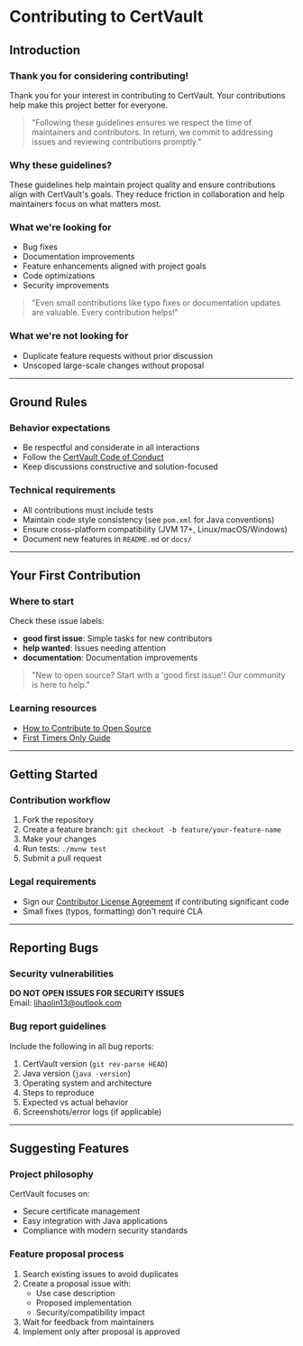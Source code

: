 # Contributing to CertVault

## Introduction

### Thank you for considering contributing!
Thank you for your interest in contributing to CertVault. Your contributions help make this project better for everyone.

> "Following these guidelines ensures we respect the time of maintainers and contributors. In return, we commit to addressing issues and reviewing contributions promptly."

### Why these guidelines?
These guidelines help maintain project quality and ensure contributions align with CertVault's goals. They reduce friction in collaboration and help maintainers focus on what matters most.

### What we're looking for
- Bug fixes
- Documentation improvements
- Feature enhancements aligned with project goals
- Code optimizations
- Security improvements

> "Even small contributions like typo fixes or documentation updates are valuable. Every contribution helps!"

### What we're not looking for
[//]: # (- Support requests &#40;use our [GitHub Discussions]&#40;https://github.com/gregperlinli/certvault/discussions&#41; instead&#41;)
- Duplicate feature requests without prior discussion
- Unscoped large-scale changes without proposal

---

## Ground Rules

### Behavior expectations
- Be respectful and considerate in all interactions
- Follow the [CertVault Code of Conduct](CODE_OF_CONDUCT.md)
- Keep discussions constructive and solution-focused

### Technical requirements
- All contributions must include tests
- Maintain code style consistency (see `pom.xml` for Java conventions)
- Ensure cross-platform compatibility (JVM 17+, Linux/macOS/Windows)
- Document new features in `README.md` or `docs/`

---

## Your First Contribution

### Where to start
Check these issue labels:
- **good first issue**: Simple tasks for new contributors
- **help wanted**: Issues needing attention
- **documentation**: Documentation improvements

> "New to open source? Start with a 'good first issue'! Our community is here to help."

### Learning resources
- [How to Contribute to Open Source](https://opensource.guide/how-to-contribute/)
- [First Timers Only Guide](https://www.firsttimersonly.com/)

---

## Getting Started

### Contribution workflow
1. Fork the repository
2. Create a feature branch: `git checkout -b feature/your-feature-name`
3. Make your changes
4. Run tests: `./mvnw test`
5. Submit a pull request

### Legal requirements
- Sign our [Contributor License Agreement](CLA.md) if contributing significant code
- Small fixes (typos, formatting) don't require CLA

---

## Reporting Bugs

### Security vulnerabilities
**DO NOT OPEN ISSUES FOR SECURITY ISSUES**  
Email: lihaolin13@outlook.com

### Bug report guidelines
Include the following in all bug reports:
1. CertVault version (`git rev-parse HEAD`)
2. Java version (`java -version`)
3. Operating system and architecture
4. Steps to reproduce
5. Expected vs actual behavior
6. Screenshots/error logs (if applicable)

---

## Suggesting Features

### Project philosophy
CertVault focuses on:
- Secure certificate management
- Easy integration with Java applications
- Compliance with modern security standards

### Feature proposal process
1. Search existing issues to avoid duplicates
2. Create a proposal issue with:
   - Use case description
   - Proposed implementation
   - Security/compatibility impact
3. Wait for feedback from maintainers
4. Implement only after proposal is approved